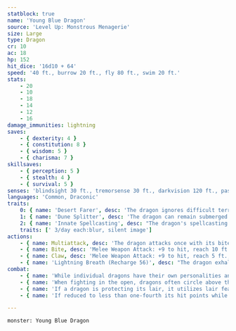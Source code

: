 ```yaml
---
statblock: true
name: 'Young Blue Dragon'
source: 'Level Up: Monstrous Menagerie'
size: Large
type: Dragon
cr: 10
ac: 18
hp: 152
hit_dice: '16d10 + 64'
speed: '40 ft., burrow 20 ft., fly 80 ft., swim 20 ft.'
stats:
    - 20
    - 10
    - 18
    - 14
    - 12
    - 16
damage_immunities: lightning
saves:
    - { dexterity: 4 }
    - { constitution: 8 }
    - { wisdom: 5 }
    - { charisma: 7 }
skillsaves:
    - { perception: 5 }
    - { stealth: 4 }
    - { survival: 5 }
senses: 'blindsight 30 ft., tremorsense 30 ft., darkvision 120 ft., passive Perception 18'
languages: 'Common, Draconic'
traits:
    0: { name: 'Desert Farer', desc: 'The dragon ignores difficult terrain or obscurement caused by sand or gravel, even while flying. Additionally, it ignores the effects of extreme heat.' }
    1: { name: 'Dune Splitter', desc: 'The dragon can remain submerged in sand and gravel for up to 4 hours. It has advantage on Stealth checks to hide in this way.' }
    2: { name: 'Innate Spellcasting', desc: "The dragon's spellcasting ability is Charisma (save DC 15). It can innately cast the following spells, requiring no material components." }
    traits: [' 3/day each:blur, silent image']
actions:
    - { name: Multiattack, desc: 'The dragon attacks once with its bite and twice with its claws.' }
    - { name: Bite, desc: 'Melee Weapon Attack: +9 to hit, reach 10 ft., one target. Hit: 21 (3d10 + 5) piercing damage plus 4 (1d8) lightning damage.' }
    - { name: Claw, desc: 'Melee Weapon Attack: +9 to hit, reach 5 ft., one target. Hit: 14 (2d8 + 5) slashing damage.' }
    - { name: 'Lightning Breath (Recharge 56)', desc: "The dragon exhales a 60-foot-long, 5-foot-wide line of lightning. Each creature in that area makes a DC 16 Dexterity saving throw, taking 44 (8d10) lightning damage on a failed save or half damage on a success. A creature that fails the save can't take reactions until the end of its next turn." }
combat:
    - { name: 'While individual dragons have their own personalities and tactics, most rely heavily on their breath weapons', desc: 'They use them whenever they can, preferably from maximum distance and while flying above their enemies.' }
    - { name: 'When fighting in the open, dragons often circle above their enemies as they wait for their breath weapons to recharge', desc: "They only close to melee if their enemies deal significant damage with ranged attacks, or if they can savage an enemy cut off from its allies. Once bloodied, dragons become more aggressive, attacking with bite and claws when their breath weapons aren't available." }
    - { name: 'If a dragon is protecting its lair, it utilizes lair features, traps, allies, and architecture such as escape tunnels to keep up a hit-and-run fight, reappearing only when it has a fully-recharged breath weapon', desc: 'If the dragon is forced into melee combat, it uses its bite and claws against a single foe. If it has legendary actions like Roar and Wing Attack, it uses them to disperse its other enemies.' }
    - { name: 'If reduced to less than one-fourth its hit points while fighting in the open, a dragon flies away', desc: 'However, it fights to the death to defend its lair, unless it can regain the upper hand through tricks or bargains.' }

---
```

```statblock
monster: Young Blue Dragon
```
